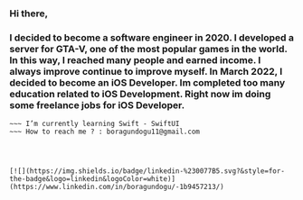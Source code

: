 ### Hi there,
### I decided to become a software engineer in 2020. I developed a server for GTA-V, one of the most popular games in the world. In this way, I reached many people and earned income. I always improve continue to improve myself. In March 2022, I decided to become an iOS Developer. Im completed too many education related to iOS Development. Right now im doing some freelance jobs for iOS Developer.


~~~ I’m currently working on a wallet mobile app.
~~~ I’m currently learning Swift - SwiftUI
~~~ How to reach me ? : boragundogu11@gmail.com




[![](https://img.shields.io/badge/linkedin-%230077B5.svg?&style=for-the-badge&logo=linkedin&logoColor=white)](https://www.linkedin.com/in/boragundogu/-1b9457213/)


